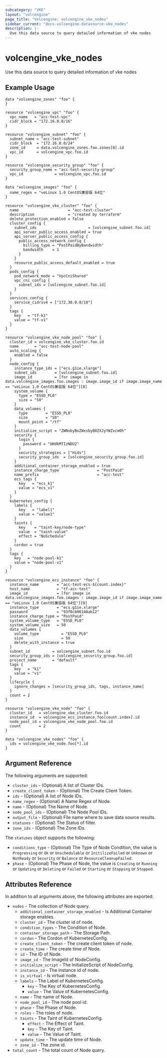```yaml
---
subcategory: "VKE"
layout: "volcengine"
page_title: "Volcengine: volcengine_vke_nodes"
sidebar_current: "docs-volcengine-datasource-vke_nodes"
description: |-
  Use this data source to query detailed information of vke nodes
---
```

# volcengine_vke_nodes
Use this data source to query detailed information of vke nodes
## Example Usage
```hcl
data "volcengine_zones" "foo" {
}

resource "volcengine_vpc" "foo" {
  vpc_name   = "acc-test-vpc"
  cidr_block = "172.16.0.0/16"
}

resource "volcengine_subnet" "foo" {
  subnet_name = "acc-test-subnet"
  cidr_block  = "172.16.0.0/24"
  zone_id     = data.volcengine_zones.foo.zones[0].id
  vpc_id      = volcengine_vpc.foo.id
}

resource "volcengine_security_group" "foo" {
  security_group_name = "acc-test-security-group"
  vpc_id              = volcengine_vpc.foo.id
}

data "volcengine_images" "foo" {
  name_regex = "veLinux 1.0 CentOS兼容版 64位"
}

resource "volcengine_vke_cluster" "foo" {
  name                      = "acc-test-cluster"
  description               = "created by terraform"
  delete_protection_enabled = false
  cluster_config {
    subnet_ids                       = [volcengine_subnet.foo.id]
    api_server_public_access_enabled = true
    api_server_public_access_config {
      public_access_network_config {
        billing_type = "PostPaidByBandwidth"
        bandwidth    = 1
      }
    }
    resource_public_access_default_enabled = true
  }
  pods_config {
    pod_network_mode = "VpcCniShared"
    vpc_cni_config {
      subnet_ids = [volcengine_subnet.foo.id]
    }
  }
  services_config {
    service_cidrsv4 = ["172.30.0.0/18"]
  }
  tags {
    key   = "tf-k1"
    value = "tf-v1"
  }
}

resource "volcengine_vke_node_pool" "foo" {
  cluster_id = volcengine_vke_cluster.foo.id
  name       = "acc-test-node-pool"
  auto_scaling {
    enabled = false
  }
  node_config {
    instance_type_ids = ["ecs.g1ie.xlarge"]
    subnet_ids        = [volcengine_subnet.foo.id]
    image_id          = [for image in data.volcengine_images.foo.images : image.image_id if image.image_name == "veLinux 1.0 CentOS兼容版 64位"][0]
    system_volume {
      type = "ESSD_PL0"
      size = "50"
    }
    data_volumes {
      type        = "ESSD_PL0"
      size        = "50"
      mount_point = "/tf"
    }
    initialize_script = "ZWNobyBoZWxsbyB0ZXJyYWZvcm0h"
    security {
      login {
        password = "UHdkMTIzNDU2"
      }
      security_strategies = ["Hids"]
      security_group_ids  = [volcengine_security_group.foo.id]
    }
    additional_container_storage_enabled = true
    instance_charge_type                 = "PostPaid"
    name_prefix                          = "acc-test"
    ecs_tags {
      key   = "ecs_k1"
      value = "ecs_v1"
    }
  }
  kubernetes_config {
    labels {
      key   = "label1"
      value = "value1"
    }
    taints {
      key    = "taint-key/node-type"
      value  = "taint-value"
      effect = "NoSchedule"
    }
    cordon = true
  }
  tags {
    key   = "node-pool-k1"
    value = "node-pool-v1"
  }
}

resource "volcengine_ecs_instance" "foo" {
  instance_name        = "acc-test-ecs-${count.index}"
  host_name            = "tf-acc-test"
  image_id             = [for image in data.volcengine_images.foo.images : image.image_id if image.image_name == "veLinux 1.0 CentOS兼容版 64位"][0]
  instance_type        = "ecs.g1ie.xlarge"
  password             = "93f0cb0614Aab12"
  instance_charge_type = "PostPaid"
  system_volume_type   = "ESSD_PL0"
  system_volume_size   = 50
  data_volumes {
    volume_type          = "ESSD_PL0"
    size                 = 50
    delete_with_instance = true
  }
  subnet_id          = volcengine_subnet.foo.id
  security_group_ids = [volcengine_security_group.foo.id]
  project_name       = "default"
  tags {
    key   = "k1"
    value = "v1"
  }
  lifecycle {
    ignore_changes = [security_group_ids, tags, instance_name]
  }
  count = 2
}

resource "volcengine_vke_node" "foo" {
  cluster_id   = volcengine_vke_cluster.foo.id
  instance_id  = volcengine_ecs_instance.foo[count.index].id
  node_pool_id = volcengine_vke_node_pool.foo.id
  count        = 2
}

data "volcengine_vke_nodes" "foo" {
  ids = volcengine_vke_node.foo[*].id
}
```
## Argument Reference
The following arguments are supported:
* `cluster_ids` - (Optional) A list of Cluster IDs.
* `create_client_token` - (Optional) The Create Client Token.
* `ids` - (Optional) A list of Node IDs.
* `name_regex` - (Optional) A Name Regex of Node.
* `name` - (Optional) The Name of Node.
* `node_pool_ids` - (Optional) The Node Pool IDs.
* `output_file` - (Optional) File name where to save data source results.
* `statuses` - (Optional) The Status of filter.
* `zone_ids` - (Optional) The Zone IDs.

The `statuses` object supports the following:

* `conditions_type` - (Optional) The Type of Node Condition, the value is `Progressing` or `Ok` or `Unschedulable` or `InitilizeFailed` or `Unknown` or `NotReady` or `Security` or `Balance` or `ResourceCleanupFailed`.
* `phase` - (Optional) The Phase of Node, the value is `Creating` or `Running` or `Updating` or `Deleting` or `Failed` or `Starting` or `Stopping` or `Stopped`.

## Attributes Reference
In addition to all arguments above, the following attributes are exported:
* `nodes` - The collection of Node query.
    * `additional_container_storage_enabled` - Is Additional Container storage enables.
    * `cluster_id` - The cluster id of node.
    * `condition_types` - The Condition of Node.
    * `container_storage_path` - The Storage Path.
    * `cordon` - The Cordon of KubernetesConfig.
    * `create_client_token` - The create client token of node.
    * `create_time` - The create time of Node.
    * `id` - The ID of Node.
    * `image_id` - The ImageId of NodeConfig.
    * `initialize_script` - The InitializeScript of NodeConfig.
    * `instance_id` - The instance id of node.
    * `is_virtual` - Is virtual node.
    * `labels` - The Label of KubernetesConfig.
        * `key` - The Key of KubernetesConfig.
        * `value` - The Value of KubernetesConfig.
    * `name` - The name of Node.
    * `node_pool_id` - The node pool id.
    * `phase` - The Phase of Node.
    * `roles` - The roles of node.
    * `taints` - The Taint of KubernetesConfig.
        * `effect` - The Effect of Taint.
        * `key` - The Key of Taint.
        * `value` - The Value of Taint.
    * `update_time` - The update time of Node.
    * `zone_id` - The zone id.
* `total_count` - The total count of Node query.


